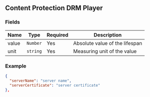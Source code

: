 ## Content Protection DRM Player

### Fields

| Name | Type | Required | Description|
|-----------|------|----------|------------|
| value | `Number` | Yes | Absolute value of the lifespan |
| unit | `string` | Yes | Measuring unit of the value |

### Example

```json
{
  "serverName": "server name",
  "serverCertificate": "server certificate"
},
```
